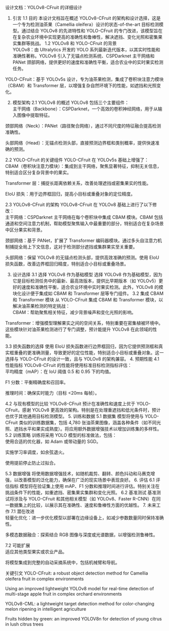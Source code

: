 设计文档：YOLOv8-CFruit 的详细设计
1. 引言
1.1 目的
本设计文档旨在概述 YOLOv8-CFruit 的架构和设计选择，这是一个专为检测油茶果（Camellia oleifera）设计的状态-of-the-art 目标检测模型。通过结合 YOLOv8 的先进特性和 YOLO-CFruit 的专门改进，该模型旨在在复杂农业环境中实现更高的准确性和鲁棒性，解决遮挡、变化光照和密集果实集群等挑战。
1.2 YOLOv8 和 YOLO-CFruit 的背景  
YOLOv8：由 Ultralytics 开发的 YOLO 系列最新迭代版本，以其实时性能和准确性著称。YOLOv8 引入了无锚点检测系统、CSPDarknet 主干网络和 PANet 颈部网络，提供更好的速度和准确性平衡，适合农业中的实时果实检测任务。  

YOLO-CFruit：基于 YOLOv5s 设计，专为油茶果检测，集成了卷积块注意力模块（CBAM）和 Transformer 层，以增强复杂自然环境下的性能，如遮挡和光照变化。

2. 模型架构
2.1 YOLOv8 的概述
YOLOv8 包括三个主要组件：  
主干网络（Backbone）：CSPDarknet，一个高效的卷积神经网络，用于从输入图像中提取特征。  

颈部网络（Neck）：PANet（路径聚合网络），通过不同尺度的特征融合提高检测准确性。  

头部网络（Head）：无锚点检测头部，直接预测边界框和类别概率，提供快速准确的预测。

2.2 YOLO-CFruit 的关键组件
YOLO-CFruit 在 YOLOv5s 基础上增强了：  
CBAM（卷积块注意力模块）：集成到主干网络，聚焦显著特征，抑制无关信息，特别适合区分复杂背景中的果实。  

Transformer 层：捕捉长距离依赖关系，改善处理遮挡或密集果实的性能。  

EIoU 损失：用于边界框回归，提高小目标或重叠对象的定位精度。

2.3 YOLOv8-CFruit 的架构
YOLOv8-CFruit 在 YOLOv8 基础上进行了以下修改：  
主干网络：CSPDarknet 主干网络在每个卷积块中集成 CBAM 模块。CBAM 包括通道和空间注意力机制，帮助模型聚焦输入中最重要的部分，特别适合在复杂场景中区分果实和背景。  

颈部网络：基于 PANet，扩展了 Transformer 编码器模块。通过多头自注意力机制捕捉全局上下文信息，这对于检测部分遮挡或集群果实至关重要。  

头部网络：保留 YOLOv8 的无锚点检测头部，提供高效准确的预测。使用 EIoU 损失函数，改善边界框回归精度，特别适合小目标或重叠场景。

3. 设计选择
3.1 选择 YOLOv8 作为基础模型
选择 YOLOv8 作为基础模型，因为它是目标检测任务中的最新、最高效版本，提供比早期版本（如 YOLOv5）更好的速度和准确性平衡，适合农业环境中实时果实检测。此外，YOLOv8 的模块化设计便于集成如 CBAM 和 Transformer 层等专门组件。
3.2 集成 CBAM 和 Transformer 模块
从 YOLO-CFruit 集成 CBAM 和 Transformer 模块，以解决油茶果检测的特定挑战：  
CBAM：帮助聚焦相关特征，减少背景噪声和变化光照的影响。  

Transformer：增强模型理解果实之间的空间关系，特别重要在密集植被环境中。这些模块针对油茶果检测进行了专门调整，预计能提升 YOLOv8 在此领域的性能。

3.3 损失函数的选择
使用 EIoU 损失函数进行边界框回归，因为它提供预测框和真实框重叠的更准确测量，导致更好的定位性能，特别适合小目标或重叠对象。这一选择与 YOLO-CFruit 的设计一致，且与 YOLOv8 的架构兼容。
4. 预期性能
4.1 性能指标
YOLOv8-CFruit 的性能将使用标准目标检测指标评估：  
平均精度（mAP）：在 IoU 阈值 0.5 和 0.95 下的均值。  

F1 分数：平衡精确度和召回率。  

推理时间：确保实时能力（目标 <20ms 每帧）。

4.2 与现有模型的比较
YOLOv8-CFruit 预计在准确性和速度上优于 YOLO-CFruit，感谢 YOLOv8 更高效的架构。特别是在处理重遮挡和低光条件时，预计也优于其他通用目标检测模型。
5. 训练和数据
5.1 数据集
模型将使用与 YOLO-CFruit 类似的训练数据集，包括 4,780 张油茶果图像，涵盖各种条件（如不同光照、遮挡水平和果实成熟度）。将应用额外数据增强技术以增加训练集的多样性。
5.2 训练策略
训练将采用 YOLO 模型的标准做法，包括：  
使用合适的优化器，如 Adam 或带动量的 SGD。  

实施学习率调度，如余弦退火。  

使用提前停止防止过拟合。

5.3 数据增强
将使用数据增强技术，如随机裁剪、翻转、颜色抖动和马赛克增强，以改善模型的泛化能力，确保在广泛的现实场景中表现良好。
6. 评估
6.1 评估指标
模型将在验证集上使用 mAP、F1 分数和推理时间进行评估。特别关注在挑战条件下的性能，如重遮挡、密集果实集群和变化光照。
6.2 基准测试
基准测试将涉及与 YOLO-CFruit 和其他相关模型（如 YOLOv8、Faster R-CNN）在同一数据集上的比较，以展示其在准确性、速度和鲁棒性方面的优越性。
7. 未来工作
7.1 潜在改进  
轻量化优化：进一步优化模型以部署在边缘设备上，如减少参数数量同时保持准确性。  

多模态数据融合：探索结合 RGB 图像与深度或光谱数据，以增强检测鲁棒性。

7.2 可能扩展  
适应其他类型果实或农业产品。  

将模型集成到完整的自动采摘系统中，包括机械臂和导航。

关键引文
YOLO-CFruit: a robust object detection method for Camellia oleifera fruit in complex environments

Using an improved lightweight YOLOv8 model for real-time detection of multi-stage apple fruit in complex orchard environments

YOLOv8-CML: a lightweight target detection method for color-changing melon ripening in intelligent agriculture

Fruits hidden by green: an improved YOLOV8n for detection of young citrus in lush citrus trees

